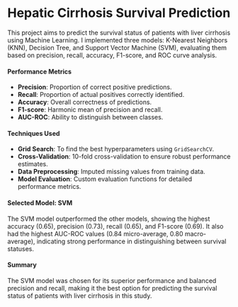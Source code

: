 # Hepatic Cirrhosis Survival Prediction
This project aims to predict the survival status of patients with liver cirrhosis using Machine Learning. I implemented three models: K-Nearest Neighbors (KNN), Decision Tree, and Support Vector Machine (SVM), evaluating them based on precision, recall, accuracy, F1-score, and ROC curve analysis.

#### Performance Metrics
- **Precision**: Proportion of correct positive predictions.
- **Recall**: Proportion of actual positives correctly identified.
- **Accuracy**: Overall correctness of predictions.
- **F1-score**: Harmonic mean of precision and recall.
- **AUC-ROC**: Ability to distinguish between classes.

#### Techniques Used
- **Grid Search**: To find the best hyperparameters using `GridSearchCV`.
- **Cross-Validation**: 10-fold cross-validation to ensure robust performance estimates.
- **Data Preprocessing**: Imputed missing values from training data.
- **Model Evaluation**: Custom evaluation functions for detailed performance metrics.

#### Selected Model: SVM
The SVM model outperformed the other models, showing the highest accuracy (0.65), precision (0.73), recall (0.65), and F1-score (0.69). It also had the highest AUC-ROC values (0.84 micro-average, 0.80 macro-average), indicating strong performance in distinguishing between survival statuses.

#### Summary
The SVM model was chosen for its superior performance and balanced precision and recall, making it the best option for predicting the survival status of patients with liver cirrhosis in this study.
